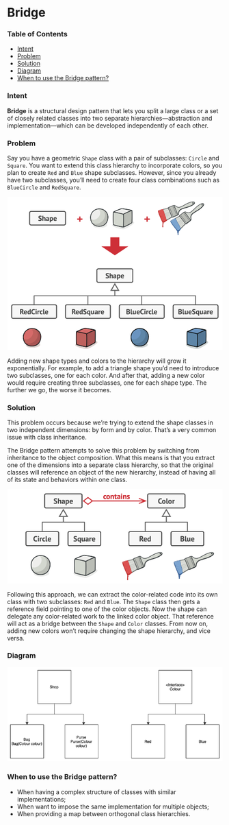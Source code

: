 # Bridge

### Table of Contents

* [Intent](#intent)
* [Problem](#problem)
* [Solution](#solution)
* [Diagram](#diagram)
* [When to use the Bridge pattern?](#when-to-use-the-bridge-pattern)

### Intent

**Bridge** is a structural design pattern that lets you split a large class or a set of closely related classes into two separate hierarchies—abstraction and implementation—which can be developed independently of each other.

### Problem

Say you have a geometric ```Shape``` class with a pair of subclasses: ```Circle``` and ```Square```. You want to extend this class hierarchy to incorporate colors, so you plan to create ```Red``` and ```Blue``` shape subclasses. However, since you already have two subclasses, you’ll need to create four class combinations such as ```BlueCircle``` and ```RedSquare```.

![](../../../../resources/images/bridge-problem.png)

Adding new shape types and colors to the hierarchy will grow it exponentially. For example, to add a triangle shape you’d need to introduce two subclasses, one for each color. And after that, adding a new color would require creating three subclasses, one for each shape type. The further we go, the worse it becomes.

### Solution

This problem occurs because we’re trying to extend the shape classes in two independent dimensions: by form and by color. That’s a very common issue with class inheritance.

The Bridge pattern attempts to solve this problem by switching from inheritance to the object composition. What this means is that you extract one of the dimensions into a separate class hierarchy, so that the original classes will reference an object of the new hierarchy, instead of having all of its state and behaviors within one class.

![](../../../../resources/images/bridge-solution.png)

Following this approach, we can extract the color-related code into its own class with two subclasses: ```Red``` and ```Blue```. The ```Shape``` class then gets a reference field pointing to one of the color objects. Now the shape can delegate any color-related work to the linked color object. That reference will act as a bridge between the ```Shape``` and ```Color``` classes. From now on, adding new colors won’t require changing the shape hierarchy, and vice versa.

### Diagram

![](../../../../resources/images/bridge.png)

### When to use the Bridge pattern?

- When having a complex structure of classes with similar implementations;
- When want to impose the same implementation for multiple objects;
- When providing a map between orthogonal class hierarchies.